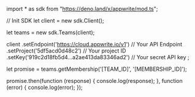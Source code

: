 import * as sdk from "https://deno.land/x/appwrite/mod.ts";

// Init SDK
let client = new sdk.Client();

let teams = new sdk.Teams(client);

client
    .setEndpoint('https://cloud.appwrite.io/v1') // Your API Endpoint
    .setProject('5df5acd0d48c2') // Your project ID
    .setKey('919c2d18fb5d4...a2ae413da83346ad2') // Your secret API key
;


let promise = teams.getMembership('[TEAM_ID]', '[MEMBERSHIP_ID]');

promise.then(function (response) {
    console.log(response);
}, function (error) {
    console.log(error);
});